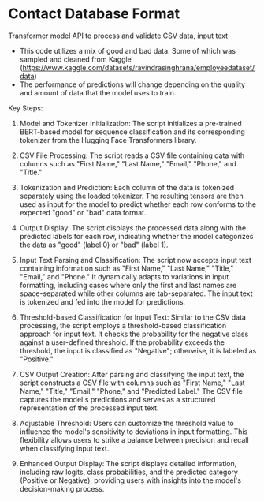 # Contact Database Format
Transformer model API to process and validate CSV data, input text
* This code utilizes a mix of good and bad data. Some of which was sampled and cleaned from Kaggle (https://www.kaggle.com/datasets/ravindrasinghrana/employeedataset/data)
* The performance of predictions will change depending on the quality and amount of data that the model uses to train.

Key Steps:

1. Model and Tokenizer Initialization:
The script initializes a pre-trained BERT-based model for sequence classification and its corresponding tokenizer from the Hugging Face Transformers library.

2. CSV File Processing:
The script reads a CSV file containing data with columns such as "First Name," "Last Name," "Email," "Phone," and "Title."

3. Tokenization and Prediction:
Each column of the data is tokenized separately using the loaded tokenizer. The resulting tensors are then used as input for the model to predict whether each row conforms to the expected "good" or "bad" data format.

4. Output Display:
The script displays the processed data along with the predicted labels for each row, indicating whether the model categorizes the data as "good" (label 0) or "bad" (label 1).

5. Input Text Parsing and Classification: The script now accepts input text containing information such as "First Name," "Last Name," "Title," "Email," and "Phone." It dynamically adapts to variations in input formatting, including cases where only the first and last names are space-separated while other columns are tab-separated. The input text is tokenized and fed into the model for predictions.

6. Threshold-based Classification for Input Text: Similar to the CSV data processing, the script employs a threshold-based classification approach for input text. It checks the probability for the negative class against a user-defined threshold. If the probability exceeds the threshold, the input is classified as "Negative"; otherwise, it is labeled as "Positive."

7. CSV Output Creation: After parsing and classifying the input text, the script constructs a CSV file with columns such as "First Name," "Last Name," "Title," "Email," "Phone," and "Predicted Label." The CSV file captures the model's predictions and serves as a structured representation of the processed input text.

8. Adjustable Threshold: Users can customize the threshold value to influence the model's sensitivity to deviations in input formatting. This flexibility allows users to strike a balance between precision and recall when classifying input text.

9. Enhanced Output Display: The script displays detailed information, including raw logits, class probabilities, and the predicted category (Positive or Negative), providing users with insights into the model's decision-making process.
